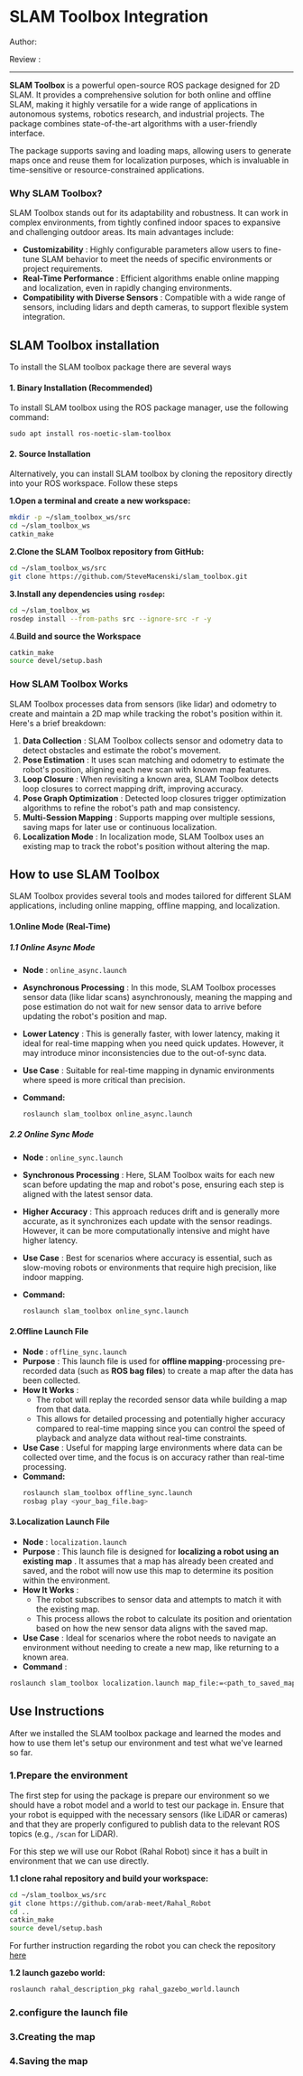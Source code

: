 # SLAM Toolbox Integration

Author:

Review :

---

**SLAM Toolbox** is a powerful open-source ROS package designed for 2D SLAM. It provides a comprehensive solution for both online and offline SLAM, making it highly versatile for a wide range of applications in autonomous systems, robotics research, and industrial projects. The package combines state-of-the-art algorithms with a user-friendly interface.

The package supports saving and loading maps, allowing users to generate maps once and reuse them for localization purposes, which is invaluable in time-sensitive or resource-constrained applications.

### Why SLAM Toolbox?

SLAM Toolbox stands out for its adaptability and robustness. It can work in complex environments, from tightly confined indoor spaces to expansive and challenging outdoor areas. Its main advantages include:

* **Customizability** : Highly configurable parameters allow users to fine-tune SLAM behavior to meet the needs of specific environments or project requirements.
* **Real-Time Performance** : Efficient algorithms enable online mapping and localization, even in rapidly changing environments.
* **Compatibility with Diverse Sensors** : Compatible with a wide range of sensors, including lidars and depth cameras, to support flexible system integration.

## SLAM Toolbox installation

To install the SLAM toolbox package there are several ways

#### 1. Binary Installation (Recommended)

To install SLAM toolbox using the ROS package manager, use the following command:

```
sudo apt install ros-noetic-slam-toolbox
```

#### 2. Source Installation

Alternatively, you can install SLAM toolbox by cloning the repository directly into your ROS workspace. Follow these steps

**1.Open a terminal and create a new workspace:**

```bash
mkdir -p ~/slam_toolbox_ws/src
cd ~/slam_toolbox_ws
catkin_make
```

**2.Clone the SLAM Toolbox repository from GitHub:**

```bash
cd ~/slam_toolbox_ws/src
git clone https://github.com/SteveMacenski/slam_toolbox.git
```

**3.Install any dependencies using `rosdep`:**

```bash
cd ~/slam_toolbox_ws
rosdep install --from-paths src --ignore-src -r -y
```

 4.**Build and source the Workspace**

```bash
catkin_make
source devel/setup.bash
```

### How SLAM Toolbox Works

SLAM Toolbox processes data from sensors (like lidar) and odometry to create and maintain a 2D map while tracking the robot's position within it. Here's a brief breakdown:

1. **Data Collection** : SLAM Toolbox collects sensor and odometry data to detect obstacles and estimate the robot's movement.
2. **Pose Estimation** : It uses scan matching and odometry to estimate the robot's position, aligning each new scan with known map features.
3. **Loop Closure** : When revisiting a known area, SLAM Toolbox detects loop closures to correct mapping drift, improving accuracy.
4. **Pose Graph Optimization** : Detected loop closures trigger optimization algorithms to refine the robot's path and map consistency.
5. **Multi-Session Mapping** : Supports mapping over multiple sessions, saving maps for later use or continuous localization.
6. **Localization Mode** : In localization mode, SLAM Toolbox uses an existing map to track the robot's position without altering the map.

## How to use SLAM Toolbox

SLAM Toolbox provides several tools and modes tailored for different SLAM applications, including online mapping, offline mapping, and localization.

#### **1.Online Mode (Real-Time)**

##### 1.1 Online Async Mode

* **Node** : `online_async.launch`
* **Asynchronous Processing** : In this mode, SLAM Toolbox processes sensor data (like lidar scans) asynchronously, meaning the mapping and pose estimation do not wait for new sensor data to arrive before updating the robot's position and map.
* **Lower Latency** : This is generally faster, with lower latency, making it ideal for real-time mapping when you need quick updates. However, it may introduce minor inconsistencies due to the out-of-sync data.
* **Use Case** : Suitable for real-time mapping in dynamic environments where speed is more critical than precision.
* **Command:**

  ```bash
  roslaunch slam_toolbox online_async.launch
  ```

##### 2.2 Online Sync Mode

* **Node** : `online_sync.launch`
* **Synchronous Processing** : Here, SLAM Toolbox waits for each new scan before updating the map and robot's pose, ensuring each step is aligned with the latest sensor data.
* **Higher Accuracy** : This approach reduces drift and is generally more accurate, as it synchronizes each update with the sensor readings. However, it can be more computationally intensive and might have higher latency.
* **Use Case** : Best for scenarios where accuracy is essential, such as slow-moving robots or environments that require high precision, like indoor mapping.
* **Command:**

  ```bash
  roslaunch slam_toolbox online_sync.launch
  ```

#### 2.Offline Launch File

* **Node** : `offline_sync.launch`
* **Purpose** : This launch file is used for **offline mapping**-processing pre-recorded data (such as **ROS bag files**) to create a map after the data has been collected.
* **How It Works** :
  * The robot will replay the recorded sensor data while building a map from that data.
  * This allows for detailed processing and potentially higher accuracy compared to real-time mapping since you can control the speed of playback and analyze data without real-time constraints.
* **Use Case** : Useful for mapping large environments where data can be collected over time, and the focus is on accuracy rather than real-time processing.
* **Command:**
  ```bash
  roslaunch slam_toolbox offline_sync.launch
  rosbag play <your_bag_file.bag>
  ```

#### 3.Localization Launch File

* **Node** : `localization.launch`
* **Purpose** : This launch file is designed for  **localizing a robot using an existing map** . It assumes that a map has already been created and saved, and the robot will now use this map to determine its position within the environment.
* **How It Works** :
  * The robot subscribes to sensor data and attempts to match it with the existing map.
  * This process allows the robot to calculate its position and orientation based on how the new sensor data aligns with the saved map.
* **Use Case** : Ideal for scenarios where the robot needs to navigate an environment without needing to create a new map, like returning to a known area.
* **Command** :

```bash
roslaunch slam_toolbox localization.launch map_file:=<path_to_saved_map>
```

## Use Instructions

After we installed the SLAM toolbox package and learned the modes and how to use them let's setup our environment and test what we've learned so far.

### 1.Prepare the environment

The first step for using the package is prepare our environment so we should have a robot model and a world to test our package in. Ensure that your robot is equipped with the necessary sensors (like LiDAR or cameras) and that they are properly configured to publish data to the relevant ROS topics (e.g., `/scan` for LiDAR).

For this step we will use our Robot (Rahal Robot) since it has a built in environment that we can use directly.

**1.1 clone rahal repository and build your workspace:**

```bash
cd ~/slam_toolbox_ws/src
git clone https://github.com/arab-meet/Rahal_Robot
cd ..
catkin_make
source devel/setup.bash
```

For further instruction regarding the robot you can check the repository [here](https://github.com/arab-meet/Rahal_Robot)

**1.2 launch gazebo world:**

```bash
roslaunch rahal_description_pkg rahal_gazebo_world.launch
```

### 2.configure the launch file

### 3.Creating the map

### 4.Saving the map
